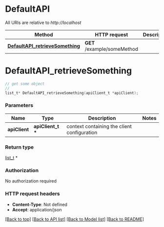 # DefaultAPI

All URIs are relative to *http://localhost*

Method | HTTP request | Description
------------- | ------------- | -------------
[**DefaultAPI_retrieveSomething**](DefaultAPI.md#DefaultAPI_retrieveSomething) | **GET** /example/someMethod | 


# **DefaultAPI_retrieveSomething**
```c
// get some object
//
list_t* DefaultAPI_retrieveSomething(apiClient_t *apiClient);
```

### Parameters
Name | Type | Description  | Notes
------------- | ------------- | ------------- | -------------
**apiClient** | **apiClient_t \*** | context containing the client configuration |

### Return type


[list_t](float.md) *




### Authorization

No authorization required

### HTTP request headers

 - **Content-Type**: Not defined
 - **Accept**: application/json

[[Back to top]](#) [[Back to API list]](../README.md#documentation-for-api-endpoints) [[Back to Model list]](../README.md#documentation-for-models) [[Back to README]](../README.md)

